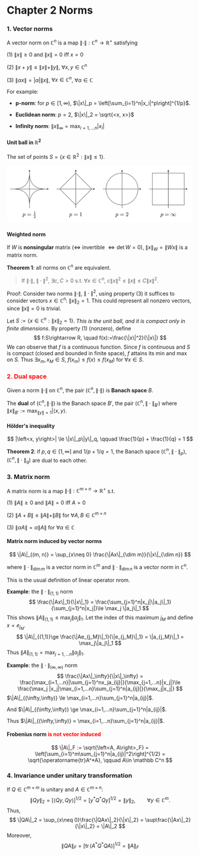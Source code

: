 # Chapter 2 Norms

### 1. Vector norms

A vector norm on $\mathbb C^n$ is a map $\|\cdot\|: \mathbb C^n \rightarrow \mathbb R^+$ satisfying

(1) $\|x\| \ge 0$ and $\|x\| = 0$ iff $x=0$

(2) $\|x+y\|\le \|x\| + \|y\|$, $\forall x, y\in \mathbb C^n$

(3) $\|\alpha x\| = |\alpha|\|x\|$,  $\forall x\in \mathbb C^n$, $\forall \alpha\in \mathbb C$

For example:

- **p-norm**: for $p\in[1, \infty)$, $\|x\|_p = \left[\sum_{i=1}^n|x_i|^p\right]^{1/p}$.

- **Euclidean norm**: $p=2$, $\|x\|_2 = \sqrt{<x, x>}$
- **Infinity norm**: $\|x\|_\infty = \max_{i=1, ...n}|x_i|$

#### Unit ball in $\mathbb R^2$

The set of points $S=\{x\in\mathbb R^2: \|x\|\le 1\}$.

<img src='c2_unit_ball.png' width=500>

#### Weighted norm

If $W$ is **nonsingular** matrix ($\Leftrightarrow$ invertible $\Leftrightarrow \det W=0$), $\|x\|_W = \|Wx\|$ is a matrix norm.

**Theorem 1**: all norms on $\mathbb C^n$ are equivalent.

> If $\|\cdot\|$, $\|\cdot\|^2$, $\exists c, C>0$ s.t. $\forall x\in\mathbb C^n$, $c\|x\|^2 \le \|x\| \le C\|x\|^2$.

Proof: Consider two norms $\|\cdot\|$, $\|\cdot\|^2$, using property (3) it suffices to consider vectors $x\in \mathbb C^n$: $\|x\|_2=1$. This could represent all nonzero vectors, since $\|x\|=0$ is trivial.

Let $S:= \{x\in\mathbb C^n: \|x\|_2=1\}$. *This is the unit ball, and it is compact only in finite dimensions*. By property (1) (nonzero), define
$$
f:S\rightarrow R, \quad f(x):=\frac{\|x\|^2}{\|x\|}
$$
We can observe that $f$ is a continuous function. Since $f$ is continuous and $S$ is compact (closed and bounded in finite space), $f$ attains its min and max on $S$. Thus $\exists x_m, x_M\in S$, $f(x_m)\le f(x)\le f(x_M)$ for $\forall x\in S$.



### <span style='color:red'>2. Dual space</span>

Given a norm $\|\cdot\|$ on $\mathbb C^n$, the pair $(\mathbb C^n, \|\cdot\|)$ is **Banach space** $B$.

The **dual** of $(\mathbb C^n, \|\cdot\|)$ is the Banach space $B'$, the pair $(\mathbb C^n, \|\cdot\|_{B'})$ where $\|x\|_{B'}:=\max_{\|y\|=1}|\left<x, y\right>$.

#### Hölder's inequality

$$
|\left<x, y\right>| \le \|x\|_p\|y\|_q, \qquad \frac{1}{p} + \frac{1}{q} = 1
$$

**Theorem 2**: if $p, q\in[1, \infty]$ and $1/p+1/q = 1$, the Banach space $(\mathbb C^n, \|\cdot\|_p)$, $(\mathbb C^n, \|\cdot\|_q)$ are dual to each other.



### 3. Matrix norm

A matrix norm is a map $\|\cdot\|:\mathbb C^{m\times n}\rightarrow \mathbb R^+$ s.t.

(1) $\|A\|\ge 0$ and $\|A\| = 0$ iff $A=0$

(2) $\|A+B\| \le \|A\| + \|B\|$ for $\forall A, B\in \mathbb C^{m\times n}$

(3) $\|\alpha A\| = \alpha\|A\|$ for $\forall \alpha\in\mathbb C$

#### Matrix norm induced by vector norms

$$
\|A\|_{(m, n)} = \sup_{x\neq 0} \frac{\|Ax\|_{\dim m}}{\|x\|_{\dim n}}
$$

where $\|\cdot\|_{\dim m}$ is a vector norm in $\mathbb C^m$ and $\|\cdot\|_{\dim n}$ is a vector norm in $\mathbb C^n$.

This is the usual definition of linear operator nrom.

**Example**: the $\|\cdot\|_{(1,1)}$ norm
$$
\frac{\|Ax\|_1}{\|x\|_1} = \frac{\sum_{j=1}^n|x_j|\|a_j\|_1}{\sum_{j=1}^n|x_j|}\le \max_j \|a_j\|_1
$$
This shows $\|A\|_{(1,1)}\le\max_j\|a_j\|_1$. Let the index of this maximum $j_M$ and define $x=e_{j_M}$.
$$
\|A\|_{(1,1)}\ge \frac{\|Ae_{j_M}\|_1}{\|e_{j_M}\|_1} = \|a_{j_M}\|_1 = \max_j\|a_j\|_1
$$
Thus $\|A\|_{(1,1)} = \max_{j=1,...n}\|a_j\|_1$.

**Example**: the $\|\cdot\|_{(\infty,\infty)}$ norm
$$
\frac{\|Ax\|_\infty}{\|x\|_\infty} = \frac{\max_{i=1,...n}|\sum_{j=1}^nx_ja_{ij}|}{\max_{j=1,...n}|x_j|}\le \frac{\max_j |x_j|\max_{i=1,...n}\sum_{j=1}^n|a_{ij}|}{\max_j|x_j|}
$$
$\|A\|_{(\infty,\infty)} \le \max_{i=1,...n}\sum_{j=1}^n|a_{ij}|$.

And $\|A\|_{(\infty,\infty)} \ge \max_{i=1,...n}\sum_{j=1}^n|a_{ij}|$.

Thus $\|A\|_{(\infty,\infty)} = \max_{i=1,...n}\sum_{j=1}^n|a_{ij}|$.

#### Frobenius norm <span style='color:red'> is not vector induced</span>

$$
\|A\|_F := \sqrt{\left<A, A\right>_F} = \left[\sum_{i=1}^m\sum_{j=1}^n|a_{ij}|^2\right]^{1/2} = \sqrt{\operatorname{tr}A^*A}, \qquad A\in \mathbb C^n
$$



### 4. Invariance under unitary transformation

If $Q\in \mathbb C^{m\times m}$ is unitary and $A\in \mathbb C^{m\times n}$:
$$
\|Qy\|_2 = [\left<Qy,Qy \right>]^{1/2} = [y^*Q^*Qy]^{1/2} = \|y\|_2,\qquad\forall y\in \mathbb C^m.
$$
Thus, 
$$
\|QA\|_2 = \sup_{x\neq 0}\frac{\|QAx\|_2}{\|x\|_2} = \sup\frac{\|Ax\|_2}{\|x\|_2} = \|A\|_2
$$
Moreover, 
$$
\|QA\|_F = \left[\operatorname{tr}(A^*Q^*QA)\right]^{1/2} = \|A\|_F
$$




